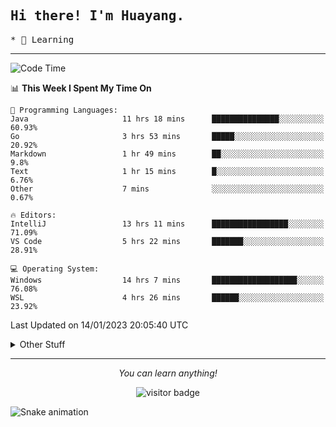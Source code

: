 <h2>
    <samp>Hi there! I'm Huayang.</samp>
</h2>
<p>
    <samp>
        * 🧐 Learning
    </samp>
</p>



<hr>


<!--START_SECTION:waka-->
![Code Time](http://img.shields.io/badge/Code%20Time-367%20hrs%2044%20mins-blue)

📊 **This Week I Spent My Time On** 

```text
💬 Programming Languages: 
Java                     11 hrs 18 mins      ███████████████░░░░░░░░░░   60.93% 
Go                       3 hrs 53 mins       █████░░░░░░░░░░░░░░░░░░░░   20.92% 
Markdown                 1 hr 49 mins        ██░░░░░░░░░░░░░░░░░░░░░░░   9.8% 
Text                     1 hr 15 mins        █░░░░░░░░░░░░░░░░░░░░░░░░   6.76% 
Other                    7 mins              ░░░░░░░░░░░░░░░░░░░░░░░░░   0.67%

🔥 Editors: 
IntelliJ                 13 hrs 11 mins      █████████████████░░░░░░░░   71.09% 
VS Code                  5 hrs 22 mins       ███████░░░░░░░░░░░░░░░░░░   28.91%

💻 Operating System: 
Windows                  14 hrs 7 mins       ███████████████████░░░░░░   76.08% 
WSL                      4 hrs 26 mins       ██████░░░░░░░░░░░░░░░░░░░   23.92%

```


 Last Updated on 14/01/2023 20:05:40 UTC
<!--END_SECTION:waka-->


<details>
  <summary>Other Stuff</summary>
  <br />
<!--   
  <p align="left">
    <img height="180em" src="https://github-readme-streak-stats.herokuapp.com/?user=GuillaumeFalourd" />
    
  </p> -->

  * 🏆 Some GitHub statistical reports:
  
  <img width="100%" src="https://github-profile-trophy.vercel.app/?username=xmchxup&column=7">
  <p align="left">  
    <img height="180em" src="https://github-readme-stats.vercel.app/api?username=xmchxup&hide_border=true&show_icons=true&include_all_commits=true&bg_color=0,EC6C6C,FFD479,FFFC79,73FA79&theme=graywhite&locale=en" />
    <img height="180em" src="https://github-readme-stats.vercel.app/api/top-langs/?username=xmchxup&hide=css,scss,html&langs_count=8&hide_border=true&layout=compact&bg_color=0,73FA79,73FDFF,D783FF&theme=graywhite&locale=en" />
  </p>
  
  <img width="100%" src="https://github-profile-summary-cards.vercel.app/api/cards/profile-details?username=xmchxup&theme=github" />
 
</a>
</details>
<hr>
<p align="center">
    <i>You can learn anything!</i>
    <p align="center">
        <img src="https://visitor-badge.laobi.icu/badge?page_id=xmchxup" alt="visitor badge"/>       
    </p>
</p>

![Snake animation](https://github.com/XmchxUp/XmchxUp/blob/output/github-contribution-grid-snake.gif)


